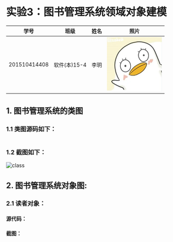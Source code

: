 # 实验3：图书管理系统领域对象建模
|学号|班级|姓名|照片|
|:-------:|:-------------: | :----------:|:---:|
|201510414408|软件(本)15-4|李玥|![flow1](../myself.jpg)|
## 1. 图书管理系统的类图

### 1.1 类图源码如下：
```
```
### 1.2 截图如下：
![class](class1.png)

## 2. 图书管理系统对象图:
### 2.1 读者对象：
#### 源代码：

#### 截图：
